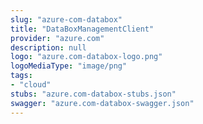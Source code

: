 ```yaml
---
slug: "azure-com-databox"
title: "DataBoxManagementClient"
provider: "azure.com"
description: null
logo: "azure.com-databox-logo.png"
logoMediaType: "image/png"
tags:
- "cloud"
stubs: "azure.com-databox-stubs.json"
swagger: "azure.com-databox-swagger.json"
---
```

